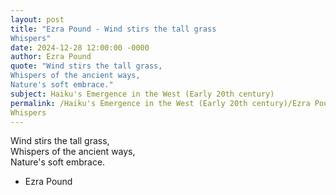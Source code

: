 ```yaml
---
layout: post
title: "Ezra Pound - Wind stirs the tall grass  
Whispers"
date: 2024-12-28 12:00:00 -0000
author: Ezra Pound
quote: "Wind stirs the tall grass,  
Whispers of the ancient ways,  
Nature's soft embrace."
subject: Haiku's Emergence in the West (Early 20th century)
permalink: /Haiku's Emergence in the West (Early 20th century)/Ezra Pound/Ezra Pound - Wind stirs the tall grass  
Whispers
---
```


Wind stirs the tall grass,  
Whispers of the ancient ways,  
Nature's soft embrace.

- Ezra Pound
